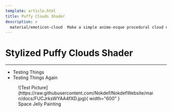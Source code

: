 ```yaml
---
template: article.html
title: Puffy Clouds Shader
description: >
  material/emoticon-cloud  Make a simple anime-esque procedural cloud using simple noises and vertex manipulation.  material/emoticon-cloud
---
```


# Stylized Puffy Clouds Shader
___

* Testing Things
* Testing Things Again

<figure markdown>
![Test Picture](https://raw.githubusercontent.com/Nokdef/NokdefWebsite/main/docs/FUCJrksWYAA4fXD.jpg){ width="600" }
<figcaption> Space Jelly Painting</figcaption> </figure>